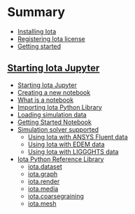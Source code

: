 # Summary

* [Installing Iota](Installation.md)
* [Registering Iota license](Registration.md)
* [Getting started](Getting_started.md)
## <a id='starting-jupyter'></a>[Starting Iota Jupyter](#starting-jupyter)


  * [Starting Iota Jupyter](Getting_started.md#starting-jupyter)
  * [Creating a new notebook](Getting_started.md#creating-a-new-notebook)
  * [What is a notebook](Getting_started.md#what-is-a-notebook)
  * [Importing Iota Python Library](Getting_started.md#importing-iota-python-library)
  * [Loading simulation data](Getting_started.md#loading-simulation-data)
  * [Getting Started Notebook](Getting_started.md#getting-started-notebook)
* [Simulation solver supported]()
  * [Using Iota with ANSYS Fluent data]()
  * [Using Iota with EDEM data]()
  * [Using Iota with LIGGGHTS data]()
* [Iota Python Reference Library](iota-python-reference-library.md)
  * [iota.dataset](dataset.md)
  * [iota.graph](graph.md)
  * [iota.render](render.md)
  * [iota.media](media.md)
  * [iota.coarsegraining](coarsegraining.md)
  * [iota.mesh](mesh.md)
